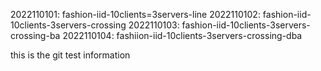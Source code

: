 2022110101: fashion-iid-10clients=3servers-line
2022110102: fashion-iid-10clients-3servers-crossing
2022110103: fashion-iid-10clients-3servers-crossing-ba
2022110104: fashiion-iid-10clients-3servers-crossing-dba

this is the git test information